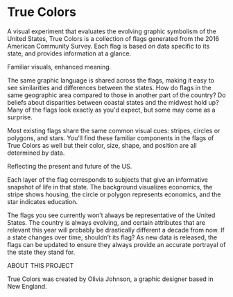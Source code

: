 True Colors
==============

A visual experiment that evaluates the evolving graphic symbolism of the United States, True Colors is a collection of flags generated from the 2016 American Community Survey. Each flag is based on data specific to its state, and provides information at a glance.

Familiar visuals, enhanced meaning.

The same graphic language is shared across the flags, making it easy to see similarities and differences between the states. How do flags in the same geographic area compared to those in another part of the country? Do beliefs about disparities between coastal states and the midwest hold up? Many of the flags look exactly as you'd expect, but some may come as a surprise.

Most existing flags share the same common visual cues: stripes, circles or polygons, and stars. You’ll find these familiar components in the flags of True Colors as well but their color, size, shape, and position are all determined by data.

Reflecting the present and future of the US.

Each layer of the flag corresponds to subjects that give an informative snapshot of life in that state. The background visualizes economics, the stripe shows housing, the circle or polygon represents economics, and the star indicates education.

The flags you see currently won’t always be representative of the United States. The country is always evolving, and certain attributes that are relevant this year will probably be drastically different a decade from now. If a state changes over time, shouldn’t its flag? As new data is released, the flags can be updated to ensure they always provide an accurate portrayal of the state they stand for.

ABOUT THIS PROJECT

True Colors was created by Olivia Johnson, a graphic designer based in New England.
